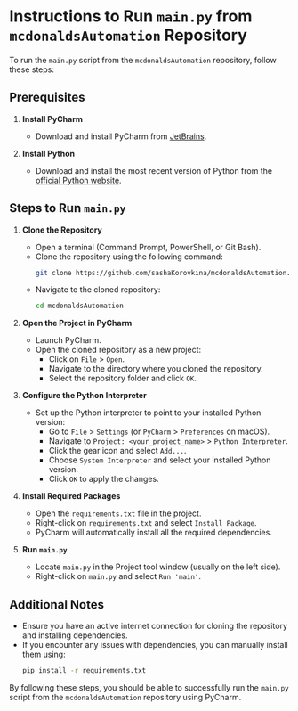 # Instructions to Run `main.py` from `mcdonaldsAutomation` Repository

To run the `main.py` script from the `mcdonaldsAutomation` repository, follow these steps:

## Prerequisites

1. **Install PyCharm**
   - Download and install PyCharm from [JetBrains](https://www.jetbrains.com/pycharm/download/?section=windows).

2. **Install Python**
   - Download and install the most recent version of Python from the [official Python website](https://www.python.org/downloads/).

## Steps to Run `main.py`

1. **Clone the Repository**
   - Open a terminal (Command Prompt, PowerShell, or Git Bash).
   - Clone the repository using the following command:
     ```sh
     git clone https://github.com/sashaKorovkina/mcdonaldsAutomation.git
     ```
   - Navigate to the cloned repository:
     ```sh
     cd mcdonaldsAutomation
     ```

2. **Open the Project in PyCharm**
   - Launch PyCharm.
   - Open the cloned repository as a new project:
     - Click on `File` > `Open`.
     - Navigate to the directory where you cloned the repository.
     - Select the repository folder and click `OK`.

3. **Configure the Python Interpreter**
   - Set up the Python interpreter to point to your installed Python version:
     - Go to `File` > `Settings` (or `PyCharm` > `Preferences` on macOS).
     - Navigate to `Project: <your_project_name>` > `Python Interpreter`.
     - Click the gear icon and select `Add...`.
     - Choose `System Interpreter` and select your installed Python version.
     - Click `OK` to apply the changes.

4. **Install Required Packages**
   - Open the `requirements.txt` file in the project.
   - Right-click on `requirements.txt` and select `Install Package`.
   - PyCharm will automatically install all the required dependencies.

5. **Run `main.py`**
   - Locate `main.py` in the Project tool window (usually on the left side).
   - Right-click on `main.py` and select `Run 'main'`.

## Additional Notes

- Ensure you have an active internet connection for cloning the repository and installing dependencies.
- If you encounter any issues with dependencies, you can manually install them using:
  ```sh
  pip install -r requirements.txt
  ```

By following these steps, you should be able to successfully run the `main.py` script from the `mcdonaldsAutomation` repository using PyCharm.
